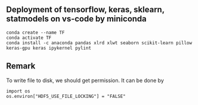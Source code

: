 ## Deployment of tensorflow, keras, sklearn, statmodels on vs-code by miniconda

```
conda create --name TF
conda activate TF
conda install -c anaconda pandas xlrd xlwt seaborn scikit-learn pillow keras-gpu keras ipykernel pylint
```

## Remark
To write file to disk, we should get permission. It can be done by

```
import os
os.environ["HDF5_USE_FILE_LOCKING"] = "FALSE"
```